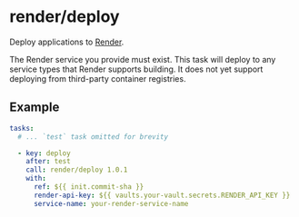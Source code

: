 # render/deploy

Deploy applications to [Render](https://render.com).

The Render service you provide must exist. This task will deploy to any
service types that Render supports building. It does not yet support
deploying from third-party container registries.

## Example

```yaml
tasks:
  # ... `test` task omitted for brevity

  - key: deploy
    after: test
    call: render/deploy 1.0.1
    with:
      ref: ${{ init.commit-sha }}
      render-api-key: ${{ vaults.your-vault.secrets.RENDER_API_KEY }}
      service-name: your-render-service-name
```
